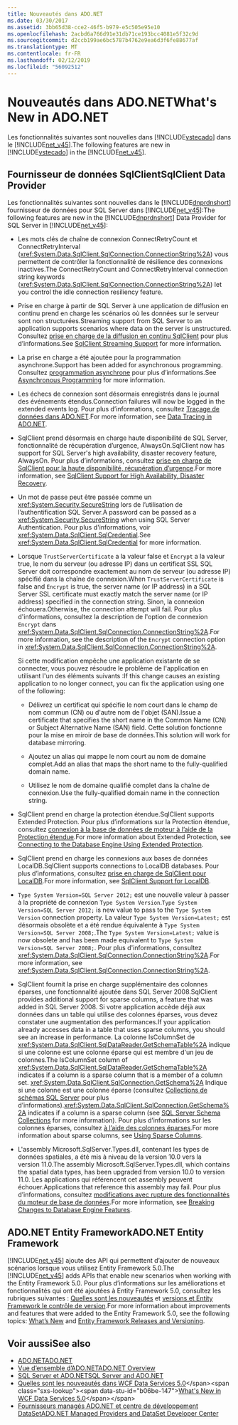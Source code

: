 ```yaml
---
title: Nouveautés dans ADO.NET
ms.date: 03/30/2017
ms.assetid: 3bb65d38-cce2-46f5-b979-e5c505e95e10
ms.openlocfilehash: 2acbd6a766d91e31db71ce193bcc4081e5f32c9d
ms.sourcegitcommit: d2ccb199ae6bc5787b4762e9ea6d3f6fe88677af
ms.translationtype: MT
ms.contentlocale: fr-FR
ms.lasthandoff: 02/12/2019
ms.locfileid: "56092512"
---
```

# <a name="whats-new-in-adonet"></a><span data-ttu-id="b06be-102">Nouveautés dans ADO.NET</span><span class="sxs-lookup"><span data-stu-id="b06be-102">What's New in ADO.NET</span></span>
<span data-ttu-id="b06be-103">Les fonctionnalités suivantes sont nouvelles dans [!INCLUDE[vstecado](../../../../includes/vstecado-md.md)] dans le [!INCLUDE[net_v45](../../../../includes/net-v45-md.md)].</span><span class="sxs-lookup"><span data-stu-id="b06be-103">The following features are new in [!INCLUDE[vstecado](../../../../includes/vstecado-md.md)] in the [!INCLUDE[net_v45](../../../../includes/net-v45-md.md)].</span></span>  
  
## <a name="sqlclient-data-provider"></a><span data-ttu-id="b06be-104">Fournisseur de données SqlClient</span><span class="sxs-lookup"><span data-stu-id="b06be-104">SqlClient Data Provider</span></span>  
 <span data-ttu-id="b06be-105">Les fonctionnalités suivantes sont nouvelles dans le [!INCLUDE[dnprdnshort](../../../../includes/dnprdnshort-md.md)] fournisseur de données pour SQL Server dans [!INCLUDE[net_v45](../../../../includes/net-v45-md.md)]:</span><span class="sxs-lookup"><span data-stu-id="b06be-105">The following features are new in the [!INCLUDE[dnprdnshort](../../../../includes/dnprdnshort-md.md)] Data Provider for SQL Server in [!INCLUDE[net_v45](../../../../includes/net-v45-md.md)]:</span></span>  
  
-   <span data-ttu-id="b06be-106">Les mots clés de chaîne de connexion ConnectRetryCount et ConnectRetryInterval (<xref:System.Data.SqlClient.SqlConnection.ConnectionString%2A>) vous permettent de contrôler la fonctionnalité de résilience des connexions inactives.</span><span class="sxs-lookup"><span data-stu-id="b06be-106">The ConnectRetryCount and ConnectRetryInterval connection string keywords (<xref:System.Data.SqlClient.SqlConnection.ConnectionString%2A>) let you control the idle connection resiliency feature.</span></span>  
  
-   <span data-ttu-id="b06be-107">Prise en charge à partir de SQL Server à une application de diffusion en continu prend en charge les scénarios où les données sur le serveur sont non structurées.</span><span class="sxs-lookup"><span data-stu-id="b06be-107">Streaming support from SQL Server to an application supports scenarios where data on the server is unstructured.</span></span>  <span data-ttu-id="b06be-108">Consultez [prise en charge de la diffusion en continu SqlClient](../../../../docs/framework/data/adonet/sqlclient-streaming-support.md) pour plus d’informations.</span><span class="sxs-lookup"><span data-stu-id="b06be-108">See [SqlClient Streaming Support](../../../../docs/framework/data/adonet/sqlclient-streaming-support.md) for more information.</span></span>  
  
-   <span data-ttu-id="b06be-109">La prise en charge a été ajoutée pour la programmation asynchrone.</span><span class="sxs-lookup"><span data-stu-id="b06be-109">Support has been added for asynchronous programming.</span></span>  <span data-ttu-id="b06be-110">Consultez [programmation asynchrone](../../../../docs/framework/data/adonet/asynchronous-programming.md) pour plus d’informations.</span><span class="sxs-lookup"><span data-stu-id="b06be-110">See [Asynchronous Programming](../../../../docs/framework/data/adonet/asynchronous-programming.md) for more information.</span></span>  
  
-   <span data-ttu-id="b06be-111">Les échecs de connexion sont désormais enregistrés dans le journal des événements étendus.</span><span class="sxs-lookup"><span data-stu-id="b06be-111">Connection failures will now be logged in the extended events log.</span></span> <span data-ttu-id="b06be-112">Pour plus d’informations, consultez [Traçage de données dans ADO.NET](../../../../docs/framework/data/adonet/data-tracing.md).</span><span class="sxs-lookup"><span data-stu-id="b06be-112">For more information, see [Data Tracing in ADO.NET](../../../../docs/framework/data/adonet/data-tracing.md).</span></span>  
  
-   <span data-ttu-id="b06be-113">SqlClient prend désormais en charge haute disponibilité de SQL Server, fonctionnalité de récupération d’urgence, AlwaysOn.</span><span class="sxs-lookup"><span data-stu-id="b06be-113">SqlClient now has support for SQL Server's high availability, disaster recovery feature, AlwaysOn.</span></span> <span data-ttu-id="b06be-114">Pour plus d’informations, consultez [prise en charge de SqlClient pour la haute disponibilité, récupération d’urgence](../../../../docs/framework/data/adonet/sql/sqlclient-support-for-high-availability-disaster-recovery.md).</span><span class="sxs-lookup"><span data-stu-id="b06be-114">For more information, see [SqlClient Support for High Availability, Disaster Recovery](../../../../docs/framework/data/adonet/sql/sqlclient-support-for-high-availability-disaster-recovery.md).</span></span>  
  
-   <span data-ttu-id="b06be-115">Un mot de passe peut être passée comme un <xref:System.Security.SecureString> lors de l’utilisation de l’authentification SQL Server.</span><span class="sxs-lookup"><span data-stu-id="b06be-115">A password can be passed as a <xref:System.Security.SecureString> when using SQL Server Authentication.</span></span> <span data-ttu-id="b06be-116">Pour plus d'informations, voir <xref:System.Data.SqlClient.SqlCredential>.</span><span class="sxs-lookup"><span data-stu-id="b06be-116">See <xref:System.Data.SqlClient.SqlCredential> for more information.</span></span>  
  
-   <span data-ttu-id="b06be-117">Lorsque `TrustServerCertificate` a la valeur false et `Encrypt` a la valeur true, le nom du serveur (ou adresse IP) dans un certificat SSL SQL Server doit correspondre exactement au nom de serveur (ou adresse IP) spécifié dans la chaîne de connexion.</span><span class="sxs-lookup"><span data-stu-id="b06be-117">When `TrustServerCertificate` is false and `Encrypt` is true, the server name (or IP address) in a SQL Server SSL certificate must exactly match the server name (or IP address) specified in the connection string.</span></span> <span data-ttu-id="b06be-118">Sinon, la connexion échouera.</span><span class="sxs-lookup"><span data-stu-id="b06be-118">Otherwise, the connection attempt will fail.</span></span> <span data-ttu-id="b06be-119">Pour plus d'informations, consultez la description de l'option de connexion `Encrypt` dans <xref:System.Data.SqlClient.SqlConnection.ConnectionString%2A>.</span><span class="sxs-lookup"><span data-stu-id="b06be-119">For more information, see the description of the `Encrypt` connection option in <xref:System.Data.SqlClient.SqlConnection.ConnectionString%2A>.</span></span>  
  
     <span data-ttu-id="b06be-120">Si cette modification empêche une application existante de se connecter, vous pouvez résoudre le problème de l'application en utilisant l'un des éléments suivants :</span><span class="sxs-lookup"><span data-stu-id="b06be-120">If this change causes an existing application to no longer connect, you can fix the application using one of the following:</span></span>  
  
    -   <span data-ttu-id="b06be-121">Délivrez un certificat qui spécifie le nom court dans le champ de nom commun (CN) ou d'autre nom de l'objet (SAN).</span><span class="sxs-lookup"><span data-stu-id="b06be-121">Issue a certificate that specifies the short name in the Common Name (CN) or Subject Alternative Name (SAN) field.</span></span> <span data-ttu-id="b06be-122">Cette solution fonctionne pour la mise en miroir de base de données.</span><span class="sxs-lookup"><span data-stu-id="b06be-122">This solution will work for database mirroring.</span></span>  
  
    -   <span data-ttu-id="b06be-123">Ajoutez un alias qui mappe le nom court au nom de domaine complet.</span><span class="sxs-lookup"><span data-stu-id="b06be-123">Add an alias that maps the short name to the fully-qualified domain name.</span></span>  
  
    -   <span data-ttu-id="b06be-124">Utilisez le nom de domaine qualifié complet dans la chaîne de connexion.</span><span class="sxs-lookup"><span data-stu-id="b06be-124">Use the fully-qualified domain name in the connection string.</span></span>  
  
-   <span data-ttu-id="b06be-125">SqlClient prend en charge la protection étendue.</span><span class="sxs-lookup"><span data-stu-id="b06be-125">SqlClient supports Extended Protection.</span></span> <span data-ttu-id="b06be-126">Pour plus d’informations sur la Protection étendue, consultez [connexion à la base de données de moteur à l’aide de la Protection étendue](https://go.microsoft.com/fwlink/?LinkId=219978).</span><span class="sxs-lookup"><span data-stu-id="b06be-126">For more information about Extended Protection, see [Connecting to the Database Engine Using Extended Protection](https://go.microsoft.com/fwlink/?LinkId=219978).</span></span>  
  
-   <span data-ttu-id="b06be-127">SqlClient prend en charge les connexions aux bases de données LocalDB.</span><span class="sxs-lookup"><span data-stu-id="b06be-127">SqlClient supports connections to LocalDB databases.</span></span> <span data-ttu-id="b06be-128">Pour plus d’informations, consultez [prise en charge de SqlClient pour LocalDB](../../../../docs/framework/data/adonet/sql/sqlclient-support-for-localdb.md).</span><span class="sxs-lookup"><span data-stu-id="b06be-128">For more information, see [SqlClient Support for LocalDB](../../../../docs/framework/data/adonet/sql/sqlclient-support-for-localdb.md).</span></span>  
  
-   <span data-ttu-id="b06be-129">`Type System Version=SQL Server 2012;` est une nouvelle valeur à passer à la propriété de connexion `Type System Version`.</span><span class="sxs-lookup"><span data-stu-id="b06be-129">`Type System Version=SQL Server 2012;` is new value to pass to the `Type System Version` connection property.</span></span> <span data-ttu-id="b06be-130">La valeur `Type System Version=Latest;` est désormais obsolète et a été rendue équivalente à `Type System Version=SQL Server 2008;`.</span><span class="sxs-lookup"><span data-stu-id="b06be-130">The `Type System Version=Latest;` value is now obsolete and has been made equivalent to `Type System Version=SQL Server 2008;`.</span></span> <span data-ttu-id="b06be-131">Pour plus d'informations, consultez <xref:System.Data.SqlClient.SqlConnection.ConnectionString%2A>.</span><span class="sxs-lookup"><span data-stu-id="b06be-131">For more information, see <xref:System.Data.SqlClient.SqlConnection.ConnectionString%2A>.</span></span>  
  
-   <span data-ttu-id="b06be-132">SqlClient fournit la prise en charge supplémentaire des colonnes éparses, une fonctionnalité ajoutée dans SQL Server 2008.</span><span class="sxs-lookup"><span data-stu-id="b06be-132">SqlClient provides additional support for sparse columns, a feature that was added in SQL Server 2008.</span></span> <span data-ttu-id="b06be-133">Si votre application accède déjà aux données dans un table qui utilise des colonnes éparses, vous devez constater une augmentation des performances.</span><span class="sxs-lookup"><span data-stu-id="b06be-133">If your application already accesses data in a table that uses sparse columns, you should see an increase in performance.</span></span> <span data-ttu-id="b06be-134">La colonne IsColumnSet de <xref:System.Data.SqlClient.SqlDataReader.GetSchemaTable%2A> indique si une colonne est une colonne éparse qui est membre d'un jeu de colonnes.</span><span class="sxs-lookup"><span data-stu-id="b06be-134">The IsColumnSet column of <xref:System.Data.SqlClient.SqlDataReader.GetSchemaTable%2A> indicates if a column is a sparse column that is a member of a column set.</span></span> <span data-ttu-id="b06be-135"><xref:System.Data.SqlClient.SqlConnection.GetSchema%2A> Indique si une colonne est une colonne éparse (consultez [Collections de schémas SQL Server](../../../../docs/framework/data/adonet/sql-server-schema-collections.md) pour plus d’informations).</span><span class="sxs-lookup"><span data-stu-id="b06be-135"><xref:System.Data.SqlClient.SqlConnection.GetSchema%2A> indicates if a column is a sparse column (see [SQL Server Schema Collections](../../../../docs/framework/data/adonet/sql-server-schema-collections.md) for more information).</span></span> <span data-ttu-id="b06be-136">Pour plus d’informations sur les colonnes éparses, consultez [à l’aide des colonnes éparses](https://go.microsoft.com/fwlink/?LinkId=224244).</span><span class="sxs-lookup"><span data-stu-id="b06be-136">For more information about sparse columns, see [Using Sparse Columns](https://go.microsoft.com/fwlink/?LinkId=224244).</span></span>  
  
-   <span data-ttu-id="b06be-137">L'assembly Microsoft.SqlServer.Types.dll, contenant les types de données spatiales, a été mis à niveau de la version 10.0 vers la version 11.0.</span><span class="sxs-lookup"><span data-stu-id="b06be-137">The assembly Microsoft.SqlServer.Types.dll, which contains the spatial data types, has been upgraded from version 10.0 to version 11.0.</span></span> <span data-ttu-id="b06be-138">Les applications qui référencent cet assembly peuvent échouer.</span><span class="sxs-lookup"><span data-stu-id="b06be-138">Applications that reference this assembly may fail.</span></span> <span data-ttu-id="b06be-139">Pour plus d’informations, consultez [modifications avec rupture des fonctionnalités du moteur de base de données](https://go.microsoft.com/fwlink/?LinkId=224367).</span><span class="sxs-lookup"><span data-stu-id="b06be-139">For more information, see [Breaking Changes to Database Engine Features](https://go.microsoft.com/fwlink/?LinkId=224367).</span></span>  
  
## <a name="adonet-entity-framework"></a><span data-ttu-id="b06be-140">ADO.NET Entity Framework</span><span class="sxs-lookup"><span data-stu-id="b06be-140">ADO.NET Entity Framework</span></span>  
 <span data-ttu-id="b06be-141">[!INCLUDE[net_v45](../../../../includes/net-v45-md.md)] ajoute des API qui permettent d’ajouter de nouveaux scénarios lorsque vous utilisez Entity Framework 5.0.</span><span class="sxs-lookup"><span data-stu-id="b06be-141">The [!INCLUDE[net_v45](../../../../includes/net-v45-md.md)] adds APIs that enable new scenarios when working with the Entity Framework 5.0.</span></span> <span data-ttu-id="b06be-142">Pour plus d’informations sur les améliorations et fonctionnalités qui ont été ajoutées à Entity Framework 5.0, consultez les rubriques suivantes : [Quelles sont les nouveautés](https://go.microsoft.com/fwlink/?LinkID=251106) et [versions et Entity Framework le contrôle de version](https://go.microsoft.com/fwlink/?LinkId=234899).</span><span class="sxs-lookup"><span data-stu-id="b06be-142">For more information about improvements and features that were added to the Entity Framework 5.0, see the following topics: [What’s New](https://go.microsoft.com/fwlink/?LinkID=251106) and [Entity Framework Releases and Versioning](https://go.microsoft.com/fwlink/?LinkId=234899).</span></span>  
  
## <a name="see-also"></a><span data-ttu-id="b06be-143">Voir aussi</span><span class="sxs-lookup"><span data-stu-id="b06be-143">See also</span></span>
- [<span data-ttu-id="b06be-144">ADO.NET</span><span class="sxs-lookup"><span data-stu-id="b06be-144">ADO.NET</span></span>](../../../../docs/framework/data/adonet/index.md)
- [<span data-ttu-id="b06be-145">Vue d’ensemble d’ADO.NET</span><span class="sxs-lookup"><span data-stu-id="b06be-145">ADO.NET Overview</span></span>](../../../../docs/framework/data/adonet/ado-net-overview.md)
- [<span data-ttu-id="b06be-146">SQL Server et ADO.NET</span><span class="sxs-lookup"><span data-stu-id="b06be-146">SQL Server and ADO.NET</span></span>](../../../../docs/framework/data/adonet/sql/index.md)
- <span data-ttu-id="b06be-147">[Quelles sont les nouveautés dans WCF Data Services 5.0](https://docs.microsoft.com/previous-versions/dotnet/wcf-data-services/ee373845(v=vs.103))</span><span class="sxs-lookup"><span data-stu-id="b06be-147">[What's New in WCF Data Services 5.0](https://docs.microsoft.com/previous-versions/dotnet/wcf-data-services/ee373845(v=vs.103))</span></span>
- [<span data-ttu-id="b06be-148">Fournisseurs managés ADO.NET et centre de développement DataSet</span><span class="sxs-lookup"><span data-stu-id="b06be-148">ADO.NET Managed Providers and DataSet Developer Center</span></span>](https://go.microsoft.com/fwlink/?LinkId=217917)
